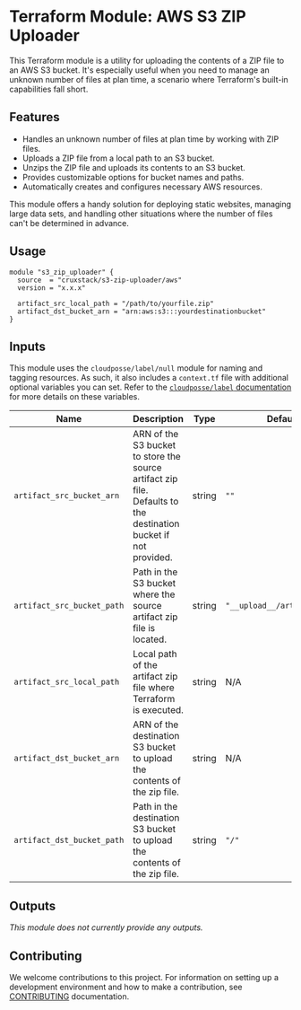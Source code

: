 # Terraform Module: AWS S3 ZIP Uploader

This Terraform module is a utility for uploading the contents of a ZIP file to
an AWS S3 bucket. It's especially useful when you need to manage an unknown
number of files at plan time, a scenario where Terraform's built-in capabilities
fall short.

## Features

- Handles an unknown number of files at plan time by working with ZIP files.
- Uploads a ZIP file from a local path to an S3 bucket.
- Unzips the ZIP file and uploads its contents to an S3 bucket.
- Provides customizable options for bucket names and paths.
- Automatically creates and configures necessary AWS resources.

This module offers a handy solution for deploying static websites, managing
large data sets, and handling other situations where the number of files can't
be determined in advance.

## Usage

```hcl
module "s3_zip_uploader" {
  source  = "cruxstack/s3-zip-uploader/aws"
  version = "x.x.x"

  artifact_src_local_path = "/path/to/yourfile.zip"
  artifact_dst_bucket_arn = "arn:aws:s3:::yourdestinationbucket"
}
```

## Inputs

This module uses the `cloudposse/label/null` module for naming and tagging
resources. As such, it also includes a `context.tf` file with additional
optional variables you can set. Refer to the [`cloudposse/label` documentation](https://registry.terraform.io/modules/cloudposse/label/null/latest)
for more details on these variables.

| Name                       | Description                                                                                                     | Type   | Default                     | Required |
|----------------------------|-----------------------------------------------------------------------------------------------------------------|--------|-----------------------------|----------|
| `artifact_src_bucket_arn`  | ARN of the S3 bucket to store the source artifact zip file. Defaults to the destination bucket if not provided. | string | `""`                        | No       |
| `artifact_src_bucket_path` | Path in the S3 bucket where the source artifact zip file is located.                                            | string | `"__upload__/artifact.zip"` | No       |
| `artifact_src_local_path`  | Local path of the artifact zip file where Terraform is executed.                                                | string | N/A                         | Yes      |
| `artifact_dst_bucket_arn`  | ARN of the destination S3 bucket to upload the contents of the zip file.                                        | string | N/A                         | Yes      |
| `artifact_dst_bucket_path` | Path in the destination S3 bucket to upload the contents of the zip file.                                       | string | `"/"`                       | No       |

## Outputs

_This module does not currently provide any outputs._

## Contributing

We welcome contributions to this project. For information on setting up a
development environment and how to make a contribution, see [CONTRIBUTING](./CONTRIBUTING.md)
documentation.

